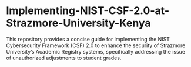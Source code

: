 # Implementing-NIST-CSF-2.0-at-Strazmore-University-Kenya
This repository provides a concise guide for implementing the NIST Cybersecurity Framework (CSF) 2.0 to enhance the security of Strazmore University’s Academic Registry systems, specifically addressing the issue of unauthorized adjustments to student grades.
